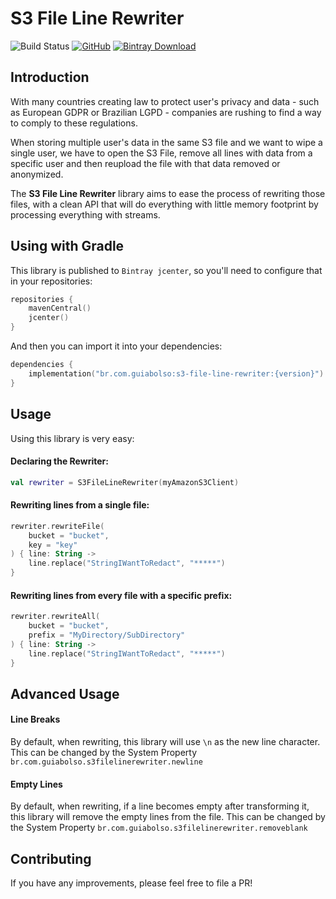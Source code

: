 # S3 File Line Rewriter

![Build Status](https://img.shields.io/github/workflow/status/GuiaBolso/s3-file-line-rewriter/Check)
[![GitHub](https://img.shields.io/github/license/GuiaBolso/s3-file-line-rewriter)](https://github.com/GuiaBolso/s3-file-line-rewriter/blob/master/LICENSE)
[![Bintray Download](https://img.shields.io/bintray/v/gb-opensource/maven/s3-file-line-rewriter)](https://bintray.com/gb-opensource/maven/s3-file-line-rewriter)

## Introduction

With many countries creating law to protect user's privacy and data - such as European GDPR or Brazilian LGPD - companies are rushing to find a way to comply to these regulations.

When storing multiple user's data in the same S3 file and we want to wipe a single user, we have to open the S3 File, remove all lines with data from a specific user and then reupload the file with that data removed or anonymized.

The **S3 File Line Rewriter** library aims to ease the process of rewriting those files, with a clean API that will do everything with little memory footprint by processing everything with streams.

## Using with Gradle

This library is published to `Bintray jcenter`, so you'll need to configure that in your repositories:
```kotlin
repositories {
    mavenCentral()
    jcenter()
}
```

And then you can import it into your dependencies:
```kotlin
dependencies {
    implementation("br.com.guiabolso:s3-file-line-rewriter:{version}")
}
```

## Usage

Using this library is very easy:

#### Declaring the Rewriter:
```kotlin
val rewriter = S3FileLineRewriter(myAmazonS3Client)
```

#### Rewriting lines from a single file:
```kotlin
rewriter.rewriteFile(
    bucket = "bucket",
    key = "key"
) { line: String -> 
    line.replace("StringIWantToRedact", "*****") 
}
```

#### Rewriting lines from every file with a specific prefix:
```kotlin
rewriter.rewriteAll(
    bucket = "bucket",
    prefix = "MyDirectory/SubDirectory"
) { line: String -> 
    line.replace("StringIWantToRedact", "*****") 
}
```

## Advanced Usage

#### Line Breaks
By default, when rewriting, this library will use `\n` as the new line character. This can be changed by the System Property `br.com.guiabolso.s3filelinerewriter.newline`

#### Empty Lines
By default, when rewriting, if a line becomes empty after transforming it, this library will remove the empty lines from the file. This can be changed by the System Property `br.com.guiabolso.s3filelinerewriter.removeblank`


## Contributing
If you have any improvements, please feel free to file a PR!
